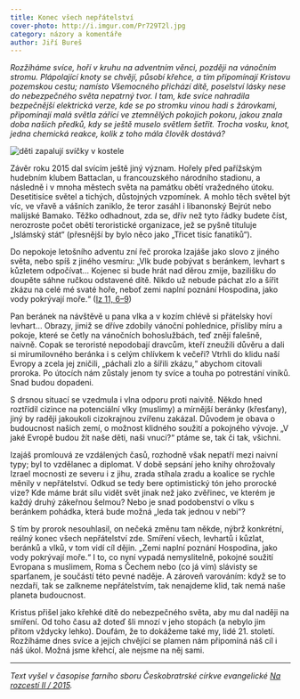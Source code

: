 ```yaml
---
title: Konec všech nepřátelství
cover-photo: http://i.imgur.com/Pr729T2l.jpg
category: názory a komentáře
author: Jiří Bureš
---
```


*Rozžíháme svíce, hoří v kruhu na adventním věnci, později na vánočním stromu. Plápolající knoty se chvějí, působí křehce, a tím připomínají Kristovu pozemskou cestu; namísto Všemocného přichází dítě, poselství lásky nese do nebezpečného světa nepatrný tvor. I tam, kde svíce nahradila bezpečnější elektrická verze, kde se po stromku vinou hadi s žárovkami, připomínají malá světla zářící ve ztemnělých pokojích pokoru, jakou znala doba našich předků, kdy se ještě muselo světlem šetřit. Trocha vosku, knot, jedna chemická reakce, kolik z toho mála člověk dostává?*

<img src="http://i.imgur.com/Pr729T2.jpg" alt="děti zapalují svíčky v kostele" class="img-responsive img-popup" data-author="Tomáš Trumpeš">

Závěr roku 2015 dal svícím ještě jiný význam. Hořely před pařížským hudebním klubem Battaclan, u francouzského národního stadionu, a následně i v mnoha městech světa na památku obětí vražedného útoku. Desetitisíce světel a tichých, důstojných vzpomínek. A mohlo těch světel být víc, ve vřavě a vášních zaniklo, že teror zasáhl i libanonský Bejrút nebo malijské Bamako. Těžko odhadnout, zda se, dřív než tyto řádky budete číst, nerozroste počet obětí teroristické organizace, jež se pyšně tituluje „Islámský stát“ (přesnější by bylo něco jako „Třicet tisíc fanatiků“).

Do nepokoje letošního adventu zní řeč proroka Izajáše jako slovo z jiného světa, nebo spíš z jiného vesmíru: „Vlk bude pobývat s beránkem, levhart s kůzletem odpočívat… Kojenec si bude hrát nad děrou zmije, bazilišku do doupěte sáhne ručkou odstavené dítě. Nikdo už nebude páchat zlo a šířit zkázu na celé mé svaté hoře, neboť zemi naplní poznání Hospodina, jako vody pokrývají moře.“ ([Iz 11, 6–9](http://www.biblenet.cz/app/bible/passage?passagePath.path=izajas%2011,1-10))

Pan beránek na návštěvě u pana vlka a v kozím chlévě si přátelsky hoví levhart… Obrazy, jimiž se dříve zdobily vánoční pohlednice, přísliby míru a pokoje, které se četly na vánočních bohoslužbách, teď znějí falešně, naivně. Copak se teroristé nepodobají dravcům, kteří zneužili důvěru a dali si mírumilovného beránka i s celým chlívkem k večeři? Vtrhli do klidu naší Evropy a zcela jej zničili, „páchali zlo a šířili zkázu,“ abychom citovali proroka. Po útocích nám zůstaly jenom ty svíce a touha po potrestání viníků. Snad budou dopadeni.

S drsnou situací se vzedmula i vlna odporu proti naivitě. Někdo hned roztřídil cizince na potenciální vlky (muslimy) a mírnější beránky (křesťany), jiný by raději jakoukoli cizokrajnou zvířenu zakázal. Důvodem je obava o budoucnost našich zemí, o možnost klidného soužití a pokojného vývoje. „V jaké Evropě budou žít naše děti, naši vnuci?“ ptáme se, tak či tak, všichni.

Izajáš promlouvá ze vzdálených časů, rozhodně však nepatří mezi naivní typy; byl to vzdělanec a diplomat. V době sepsání jeho knihy ohrožovaly Izrael mocnosti ze severu i z jihu, zrada stíhala zradu a koalice se rychle měnily v nepřátelství. Odkud se tedy bere optimistický tón jeho prorocké vize? Kde máme brát sílu vidět svět jinak než jako zvěřinec, ve kterém je každý druhý zákeřnou šelmou? Nebo je snad podobenství o vlku s beránkem pohádka, která bude možná „leda tak jednou v nebi“?

S tím by prorok nesouhlasil, on nečeká změnu tam někde, nýbrž konkrétní, reálný konec všech nepřátelství zde. Smíření všech, levhartů i kůzlat, beránků a vlků, v tom vidí cíl dějin. „Zemi naplní poznání Hospodina, jako vody pokrývají moře.“   I to, co nyní vypadá nemyslitelně, pokojné soužití Evropana s muslimem, Roma s Čechem nebo (co já vím) slávisty se sparťanem, je součástí této pevné naděje. A zároveň varováním: když se to nezdaří, tak se zalkneme nepřátelstvím, tak nenajdeme klid, tak nemá naše planeta budoucnost.

Kristus přišel jako křehké dítě do nebezpečného světa, aby mu dal naději na smíření. Od toho času až doteď šli mnozí v jeho stopách (a nebylo jim přitom vždycky lehko). Doufám, že to dokážeme také my, lidé 21. století. Rozžíháme dnes svíce a jejich chvějící se plamen nám připomíná náš cíl i náš úkol. Možná jsme křehcí, ale nejsme na něj sami.

---

*Text vyšel v časopise farního sboru Českobratrské církve evangelické [Na rozcestí II / 2015](http://boskovice.evangnet.cz/sites/boskovice.evangnet.cz/files/Casopis%20FS%20CCE%20-%202_0.pdf).*